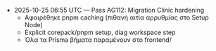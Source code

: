 - 2025-10-25 06:55 UTC — Pass AG112: Migration Clinic hardening
  - Αφαιρέθηκε pnpm caching (πιθανή αιτία αρρυθμίας στο Setup Node)
  - Explicit corepack/pnpm setup, diag workspace step
  - Όλα τα Prisma βήματα παραμένουν στο frontend/
